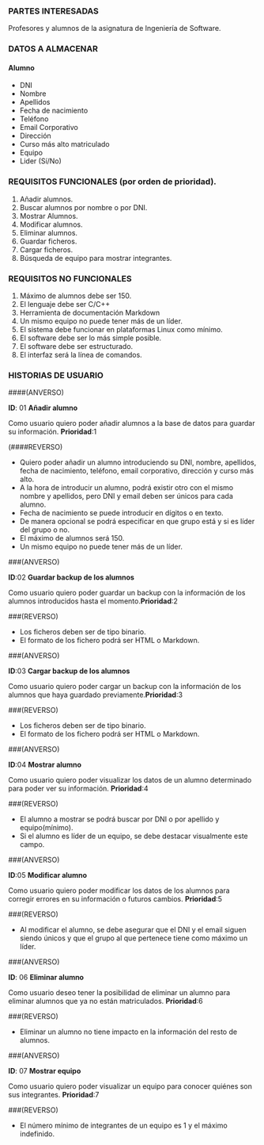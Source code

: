 ### PARTES INTERESADAS

Profesores y alumnos de la asignatura de Ingeniería de Software.

### DATOS A ALMACENAR

#### Alumno

>
  * DNI
  * Nombre
  * Apellidos
  * Fecha de nacimiento
  * Teléfono
  * Email Corporativo
  * Dirección
  * Curso más alto matriculado
  * Equipo
  * Lider (Sí/No)

### REQUISITOS FUNCIONALES (por orden de prioridad).

>
1. Añadir alumnos.
2. Buscar alumnos por nombre o por DNI.
3. Mostrar Alumnos.
4. Modificar alumnos.
5. Eliminar alumnos.
6. Guardar ficheros.
7. Cargar ficheros.
8. Búsqueda de equipo para mostrar integrantes.

### REQUISITOS NO FUNCIONALES

>
1. Máximo de alumnos debe ser 150.
2. El lenguaje debe ser C/C++
3. Herramienta de documentación Markdown
4. Un mismo equipo no puede tener más de un líder.
5. El sistema debe funcionar en plataformas Linux como mínimo.
6. El software debe ser lo más simple posible.
7. El software debe ser estructurado.
8. El interfaz será la línea de comandos.

### HISTORIAS DE USUARIO

####(ANVERSO)

**ID**: 01 **Añadir alumno**

>
Como usuario quiero poder añadir alumnos a la base de datos para guardar su información.
**Prioridad**:1


(####REVERSO)

>
* Quiero poder añadir un alumno introduciendo su DNI, nombre, apellidos, fecha de nacimiento, teléfono, email corporativo, dirección y curso más alto.
* A la hora de introducir un alumno, podrá existir otro con el mismo nombre y apellidos, pero DNI y email deben ser únicos para cada alumno.
* Fecha de nacimiento se puede introducir en dígitos o en texto.
* De manera opcional se podrá especificar en que grupo está y si es líder del grupo o no.
* El máximo de alumnos será 150.
* Un mismo equipo no puede tener más de un líder.

###(ANVERSO)

**ID**:02 **Guardar backup de los alumnos**

>
Como usuario quiero poder guardar un backup con la información de los alumnos introducidos hasta el momento.**Prioridad**:2

###(REVERSO)

>
* Los ficheros deben ser de tipo binario.
* El formato de los fichero podrá ser HTML o Markdown.

###(ANVERSO)

**ID**:03 **Cargar backup de los alumnos**

>
Como usuario quiero poder cargar un backup con la información de los alumnos que haya guardado previamente.**Prioridad**:3

###(REVERSO)

>
* Los ficheros deben ser de tipo binario.
* El formato de los fichero podrá ser HTML o Markdown.

###(ANVERSO)

**ID**:04 **Mostrar alumno**

>
Como usuario quiero poder visualizar los datos de un alumno determinado para poder ver su información.
**Prioridad**:4

###(REVERSO)

>
* El alumno a mostrar se podrá buscar por DNI o por apellido y equipo(mínimo).
* Si el alumno es líder de un equipo, se debe destacar visualmente este campo.

###(ANVERSO)

**ID**:05 **Modificar alumno**

>
Como usuario quiero poder modificar los datos de los alumnos para corregir errores en su información o futuros cambios. **Prioridad**:5

###(REVERSO)

>
* Al modificar el alumno, se debe asegurar que el DNI y el email siguen siendo únicos y que el grupo al que pertenece tiene como máximo un líder.

###(ANVERSO)

**ID**: 06 **Eliminar alumno**

>
Como usuario deseo tener la posibilidad de eliminar un alumno para eliminar alumnos que ya no están matriculados. **Prioridad**:6

###(REVERSO)

>
* Eliminar un alumno no tiene impacto en la información del resto de alumnos.

###(ANVERSO)

**ID**: 07 **Mostrar equipo**

>
Como usuario quiero poder visualizar un equipo para conocer quiénes son sus integrantes. **Prioridad**:7

###(REVERSO)

>
* El número mínimo de integrantes de un equipo es 1 y el máximo indefinido.




